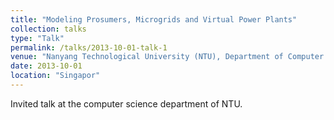 ```yaml
---
title: "Modeling Prosumers, Microgrids and Virtual Power Plants"
collection: talks
type: "Talk"
permalink: /talks/2013-10-01-talk-1
venue: "Nanyang Technological University (NTU), Department of Computer Science"
date: 2013-10-01
location: "Singapor"
---
```


Invited talk at the computer science department of NTU.
